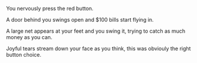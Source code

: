 You nervously press the red button.

A door behind you swings open and $100 bills start flying in.

A large net appears at your feet and you swing it, trying to catch as much money as you can.

Joyful tears stream down your face as you think, this was obviouly the right button choice.